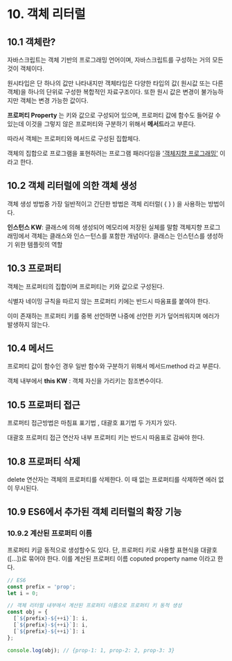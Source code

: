 # 10. 객체 리터럴

## 10.1 객체란? <a href="#property" id="property"></a>

자바스크립트는 객체 기반의 프로그래밍 언어이며, 자바스크립트를 구성하는 거의 모든 것이 객체이다.

원시타입은 단 하나의 값만 나타내지만 객체타입은 다양한 타입의 값( 원시값 또는 다른 객체)을 하나의 단위로 구성한 복합적인 자료구조이다. 또한 원시 값은 변경이 불가능하지만 객체는 변경 가능한 값이다.

**프로퍼티 Property** 는 키와 값으로 구성되어 있으며, 프로퍼티 값에 함수도 들어갈 수 있는데 이것을 그렇지 않은 프로퍼티와 구분하기 위해서 **메서드**라고 부른다.&#x20;

따라서 객체는 프로퍼티와 메서드로 구성된 집합체다.

객체의 집합으로 프로그램을 표현하려는 프로그램 패러다임을 ['객체지향 프로그래밍'](19..md) 이라고 한다.&#x20;

## 10.2 객체 리터럴에 의한 객체 생성

객체 생성 방법중 가장 일반적이고 간단한 방법은 객체 리터럴( { } ) 을 사용하는 방법이다.

**인스턴스 KW**: 클래스에 의해 생성되어 메모리에 저장된 실체를 말함 객체지향 프로그래밍에서 객체는 클래스와 인스ㅡ턴스를 포함한 개념이다. 클래스는 인스턴스를 생성하기 위한 템플릿의 역할

## 10.3 프로퍼티&#x20;

객체는 프로퍼티의 집합이며 프로퍼티는 키와 값으로 구성된다.

식별자 네이밍 규칙을 따르지 않는 프로퍼티 키에는 반드시 따옴표를 붙여야 한다.

이미 존재하는 프로퍼티 키를 중복 선언하면 나중에 선언한 키가 덮어씌워지며 에러가 발생하지 않는다.

## 10.4 메서드&#x20;

프로퍼티 값이 함수인 경우 일반 함수와 구분하기 위해서 메서드method 라고 부른다.

객체 내부에서 **this KW** : 객체 자신을 가리키는 참조변수이다.

## 10.5 프로퍼티 접근

프로퍼티 접근방법은 마침표 표기법 , 대괄호 표기법 두 가지가 있다.&#x20;

대괄호 프로퍼티 접근 연산자 내부 프로퍼티 키는 반드시 따옴표로 감싸야 한다.

## 10.8 프로퍼티 삭제&#x20;

delete 연산자는 객체의 프로퍼티를 삭제한다. 이 때 없는 프로퍼티를 삭제하면 에러 없이 무시된다.

## 10.9 ES6에서 추가된 객체 리터럴의 확장 기능

### 10.9.2 계산된 프로퍼티 이름

프로퍼티 키글 동적으로 생성할수도 있다. 단, 프로퍼티 키로 사용할 표현식을 대괄호(\[...])로 묶어야 한다. 이를 계산된 프로퍼티 이름 coputed property name 이라고 한다.

```javascript
// ES6
const prefix = 'prop';
let i = 0;

// 객체 리터럴 내부에서 계산된 프로퍼티 이름으로 프로퍼티 키 동적 생성
const obj = {
  [`${prefix}-${++i}`]: i,
  [`${prefix}-${++i}`]: i,
  [`${prefix}-${++i}`]: i
};

console.log(obj); // {prop-1: 1, prop-2: 2, prop-3: 3}
```

